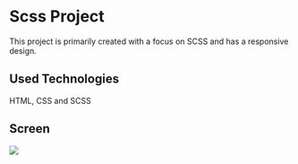<h1> Scss Project </h1>

This project is primarily created with a focus on SCSS and has a responsive design.

<h2> Used Technologies </h2>

HTML, CSS and SCSS

<h2> Screen </h2>

![](ekran.gif)



